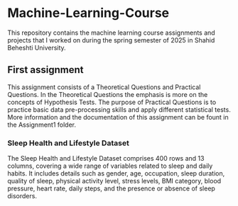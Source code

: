 # Machine-Learning-Course
This repository contains the machine learning course assignments and projects that I worked on during the spring semester of 2025 in Shahid Beheshti University.
## First assignment
This assignment consists of a Theoretical Questions and Practical Questions. In the Theoretical Questions the emphasis is more on the concepts of Hypothesis Tests.
The purpose of Practical Questions is to practice basic data pre-processing skills and apply different statistical tests. More information and the documentation of this assignment can be fount in the Assignment1 folder.
### Sleep Health and Lifestyle Dataset
The Sleep Health and Lifestyle Dataset comprises 400 rows and 13 columns, covering
a wide range of variables related to sleep and daily habits. It includes details such
as gender, age, occupation, sleep duration, quality of sleep, physical activity level,
stress levels, BMI category, blood pressure, heart rate, daily steps, and the presence
or absence of sleep disorders.
